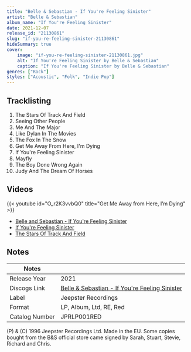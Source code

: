 ```yaml
---
title: "Belle & Sebastian - If You're Feeling Sinister"
artist: "Belle & Sebastian"
album_name: "If You're Feeling Sinister"
date: 2021-12-07
release_id: "21130861"
slug: "if-you-re-feeling-sinister-21130861"
hideSummary: true
cover:
    image: "if-you-re-feeling-sinister-21130861.jpg"
    alt: "If You're Feeling Sinister by Belle & Sebastian"
    caption: "If You're Feeling Sinister by Belle & Sebastian"
genres: ["Rock"]
styles: ["Acoustic", "Folk", "Indie Pop"]
---
```


## Tracklisting
1. The Stars Of Track And Field
2. Seeing Other People
3. Me And The Major
4. Like Dylan In The Movies
5. The Fox In The Snow
6. Get Me Away From Here, I'm Dying
7. If You're Feeling Sinister
8. Mayfly
9. The Boy Done Wrong Again
10. Judy And The Dream Of Horses

## Videos
{{< youtube id="O_r2K3vvbQ0" title="Get Me Away from Here, I’m Dying" >}}
- [Belle and Sebastian - If You're Feeling Sinister](https://www.youtube.com/watch?v=e-jnftESRJE)
- [If You're Feeling Sinister](https://www.youtube.com/watch?v=hS6IeXyVhV8)
- [The Stars Of Track And Field](https://www.youtube.com/watch?v=yCYphHhF4Mo)


## Notes

| Notes          |             |
| ---------------| ----------- |
| Release Year   | 2021 |
| Discogs Link   | [Belle & Sebastian - If You're Feeling Sinister](https://www.discogs.com/release/21130861-Belle-And-Sebastian-If-Youre-Feeling-Sinister) |
| Label          | Jeepster Recordings |
| Format         | LP, Album, Ltd, RE, Red |
| Catalog Number | JPRLP001RED |

(P) & (C) 1996 Jeepster Recordings Ltd. Made in the EU.  Some copies bought from the B&S official store came signed by Sarah, Stuart, Stevie, Richard and Chris.

